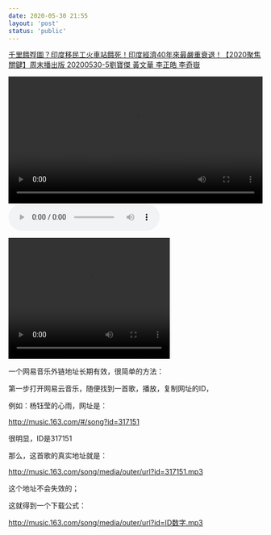 ```yaml
---
date: 2020-05-30 21:55
layout: 'post'
status: 'public'
---
```


[千里餓殍圖？印度移民工火車站餓死！印度經濟40年來最嚴重衰退！【2020聚焦關鍵】周末播出版 20200530-5劉寶傑 黃文華 李正皓 李奇嶽](https://www.youtube.com/watch?v=0uuool6Ycrg)

<video width="100%" controls="controls"><source src="https://media.w3.org/2010/05/sintel/trailer.mp4" autoplay controls ></video>
<audio src="http://music.163.com/song/media/outer/url?id=281951.mp3" autoplay loop controls ></audio>

<html>
<body>
<video width="320" height="240" controls="controls" autoplay="autoplay">
  <source src="https://media.w3.org/2010/05/sintel/trailer.mp4" type="video/mp4" />  
</video>
</body>
</html>

一个网易音乐外链地址长期有效，很简单的方法：

 

第一步打开网易云音乐，随便找到一首歌，播放，复制网址的ID，

例如：杨钰莹的心雨，网址是：

http://music.163.com/#/song?id=317151

很明显，ID是317151

那么，这首歌的真实地址就是：

http://music.163.com/song/media/outer/url?id=317151.mp3

这个地址不会失效的；

这就得到一个下载公式：

http://music.163.com/song/media/outer/url?id=ID数字.mp3